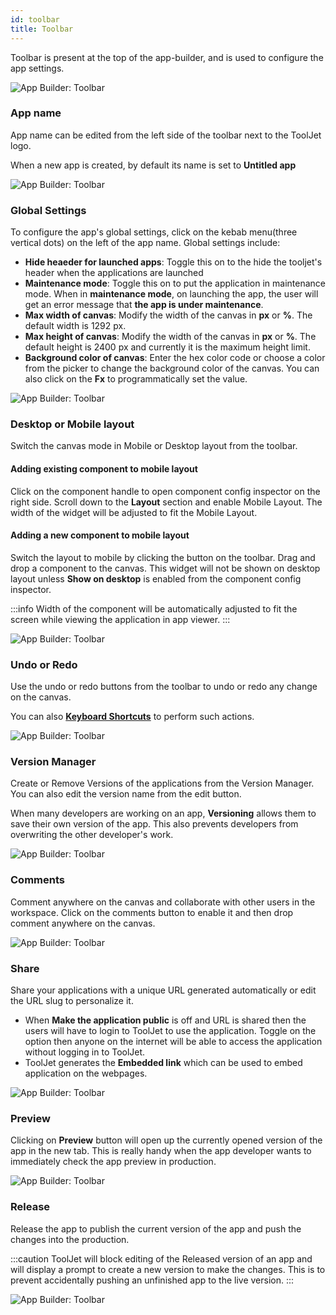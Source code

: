 ```yaml
---
id: toolbar
title: Toolbar
---
```


Toolbar is present at the top of the app-builder, and is used to configure the app settings.

<div style={{textAlign: 'center'}}>

<img className="screenshot-full" src="/img/v2-beta/app-builder/toolbar/toolbar.png" alt="App Builder: Toolbar"/>

</div>

### App name

App name can be edited from the left side of the toolbar next to the ToolJet logo.

When a new app is created, by default its name is set to **Untitled app**

<div style={{textAlign: 'center'}}>

<img className="screenshot-full" src="/img/v2-beta/app-builder/toolbar/name.png" alt="App Builder: Toolbar"/>

</div>

### Global Settings

To configure the app's global settings, click on the kebab menu(three vertical dots) on the left of the app name. Global settings include:

- **Hide heaeder for launched apps**: Toggle this on to the hide the tooljet's header when the applications are launched
- **Maintenance mode**: Toggle this on to put the application in maintenance mode. When in **maintenance mode**, on launching the app, the user will get an error message that **the app is under maintenance**.
- **Max width of canvas**: Modify the width of the canvas in **px** or **%**. The default width is 1292 px.
- **Max height of canvas**: Modify the width of the canvas in **px** or **%**. The default height is 2400 px and currently it is the maximum height limit.
- **Background color of canvas**: Enter the hex color code or choose a color from the picker to change the background color of the canvas. You can also click on the **Fx** to programmatically set the value.

<div style={{textAlign: 'center'}}>

<img className="screenshot-full" src="/img/v2-beta/app-builder/toolbar/newglobalset.png" alt="App Builder: Toolbar"/>

</div>

### Desktop or Mobile layout

Switch the canvas mode in Mobile or Desktop layout from the toolbar.

#### Adding existing component to mobile layout

Click on the component handle to open component config inspector on the right side. Scroll down to the **Layout** section and enable Mobile Layout. The width of the widget will be adjusted to fit the Mobile Layout.

#### Adding a new component to mobile layout

Switch the layout to mobile by clicking the button on the toolbar. Drag and drop a component to the canvas. This widget will not be shown on desktop layout unless **Show on desktop** is enabled from the component config inspector.

:::info
Width of the component will be automatically adjusted to fit the screen while viewing the application in app viewer.
:::

<div style={{textAlign: 'center'}}>

<img className="screenshot-full" src="/img/v2-beta/app-builder/toolbar/view.png" alt="App Builder: Toolbar"/>

</div>

### Undo or Redo

Use the undo or redo buttons from the toolbar to undo or redo any change on the canvas.

You can also **[Keyboard Shortcuts](/docs/tutorial/keyboard-shortcuts)** to perform such actions.

<div style={{textAlign: 'center'}}>

<img className="screenshot-full" src="/img/v2-beta/app-builder/toolbar/undo.png" alt="App Builder: Toolbar"/>

</div>

### Version Manager

Create or Remove Versions of the applications from the Version Manager. You can also edit the version name from the edit button.

When many developers are working on an app, **Versioning** allows them to save their own version of the app. This also prevents developers from overwriting the other developer's work.

<div style={{textAlign: 'center'}}>

<img className="screenshot-full" src="/img/v2-beta/app-builder/toolbar/version.png" alt="App Builder: Toolbar"/>

</div>

### Comments

Comment anywhere on the canvas and collaborate with other users in the workspace. Click on the comments button to enable it and then drop comment anywhere on the canvas.

<div style={{textAlign: 'center'}}>

<img className="screenshot-full" src="/img/v2-beta/app-builder/toolbar/comments.png" alt="App Builder: Toolbar"/>

</div>

### Share

Share your applications with a unique URL generated automatically or edit the URL slug to personalize it.

- When **Make the application public** is off and URL is shared then the users will have to login to ToolJet to use the application. Toggle on the option then anyone on the internet will be able to access the application without logging in to ToolJet.
- ToolJet generates the **Embedded link** which can be used to embed application on the webpages.

<div style={{textAlign: 'center'}}>

<img className="screenshot-full" src="/img/v2-beta/app-builder/toolbar/share.png" alt="App Builder: Toolbar"/>

</div>

### Preview

Clicking on **Preview** button will open up the currently opened version of the app in the new tab. This is really handy when the app developer wants to immediately check the app preview in production.

<div style={{textAlign: 'center'}}>

<img className="screenshot-full" src="/img/v2-beta/app-builder/toolbar/preview.png" alt="App Builder: Toolbar"/>

</div>

### Release

Release the app to publish the current version of the app and push the changes into the production.

:::caution
ToolJet will block editing of the Released version of an app and will display a prompt to create a new version to make the changes. This is to prevent accidentally pushing an unfinished app to the live version.
:::

<div style={{textAlign: 'center'}}>

<img className="screenshot-full" src="/img/v2-beta/app-builder/toolbar/release.png" alt="App Builder: Toolbar"/>

</div>
